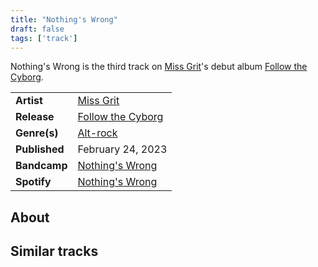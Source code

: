 ```yaml
---
title: "Nothing's Wrong"
draft: false
tags: ['track']
---
```


Nothing's Wrong is the third track on [Miss Grit](artists/Miss%20Grit.md)'s debut album [Follow the Cyborg](releases/Miss%20Grit/Follow%20the%20Cyborg.md).

|                  |                                                                                                 |
| ---------------- | ----------------------------------------------------------------------------------------------- |
| **Artist**       | [Miss Grit](artists/Miss%20Grit.md)                                                             |
| **Release**      | [Follow the Cyborg](releases/Miss%20Grit/Follow%20the%20Cyborg.md)                              |
| **Genre(s)**     | [Alt-rock](genres/Alt-rock.md)                                                                  |
| **Published**    | February 24, 2023                                                                               |
| **Bandcamp**     | [Nothing's Wrong](https://missgrit.bandcamp.com/track/nothings-wrong)                           |
| **Spotify**      | [Nothing's Wrong](https://open.spotify.com/track/3g5v5S6Adv3gqPpKuli6Q5?si=ab3300409a6046e1)    |

## About


## Similar tracks
